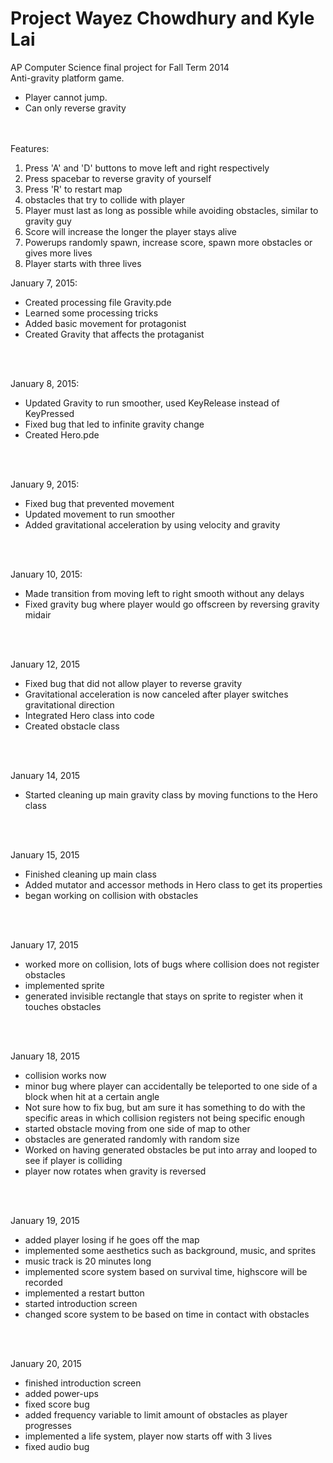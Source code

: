 Project Wayez Chowdhury and Kyle Lai
=======


AP Computer Science final project for Fall Term 2014<br>
Anti-gravity platform game. <bl>
<ul><li>
Player cannot jump.</li>
<li>Can only reverse gravity</li>
</ul><br><br>
Features:
<ol>
<li>Press 'A' and 'D' buttons to move left and right respectively</li>
<li>Press spacebar to reverse gravity of yourself</li>
<li>Press 'R' to restart map</li>
<li>obstacles that try to collide with player</li>
<li>Player must last as long as possible while avoiding obstacles, similar to gravity guy</li>
<li>Score will increase the longer the player stays alive</li>
<li>Powerups randomly spawn, increase score, spawn more obstacles or gives more lives</li>
<li>Player starts with three lives</li>
</ol>

January 7, 2015:<ul>
<li>Created processing file Gravity.pde</li>
<li>Learned some processing tricks</li>
<li>Added basic movement for protagonist</li>
<li>Created Gravity that affects the protaganist</li>
</ul><br><br>

January 8, 2015:<ul>
<li>Updated Gravity to run smoother, used KeyRelease instead of KeyPressed</li>
<li>Fixed bug that led to infinite gravity change</li>
<li>Created Hero.pde</li>
</ul><br><br>

January 9, 2015:<ul>
<li>Fixed bug that prevented movement</li>
<li>Updated movement to run smoother</li>
<li>Added gravitational acceleration by using velocity and gravity</li>
</ul><br><br>

January 10, 2015:<ul>
<li>Made transition from moving left to right smooth without any delays</li>
<li>Fixed gravity bug where player would go offscreen by reversing gravity midair</li>
</ul><br><br>

January 12, 2015<ul>
<li>Fixed bug that did not allow player to reverse gravity</li>
<li>Gravitational acceleration is now canceled after player switches gravitational direction</li>
<li>Integrated Hero class into code</li>
<li>Created obstacle class</li>
</ul><br><br>

January 14, 2015<ul>
<li>Started cleaning up main gravity class by moving functions to the Hero class</li>
</ul><br><br>

January 15, 2015<ul>
<li>Finished cleaning up main class</li>
<li>Added mutator and accessor methods in Hero class to get its properties</li>
<li>began working on collision with obstacles</li>
</ul><br><br>

January 17, 2015<ul>
<li>worked more on collision, lots of bugs where collision does not register obstacles</li>
<li>implemented sprite</li>
<li>generated invisible rectangle that stays on sprite to register when it touches obstacles</li>
</ul><br><br>

January 18, 2015<ul>
<li>collision works now</li>
<li>minor bug where player can accidentally be teleported to one side of a block when hit at a certain angle</li>
<li>Not sure how to fix bug, but am sure it has something to do with the specific areas in which collision registers not being specific enough</li>
<li>started obstacle moving from one side of map to other</li>
<li>obstacles are generated randomly with random size</li>
<li>Worked on having generated obstacles be put into array and looped to see if player is colliding</li>
<li>player now rotates when gravity is reversed</li>
</ul><br><br>

January 19, 2015<ul>
<li>added player losing if he goes off the map</li>
<li>implemented some aesthetics such as background, music, and sprites</li>
<li>music track is 20 minutes long</li>
<li>implemented score system based on survival time, highscore will be recorded</li>
<li>implemented a restart button</li>
<li>started introduction screen</li>
<li>changed score system to be based on time in contact with obstacles</li>
<improved on high score system to save on txt file</li>
</ul><br><br>

January 20, 2015<ul>
<li>finished introduction screen</li>
<li>added power-ups</li>
<li>fixed score bug</li>
<li>added frequency variable to limit amount of obstacles as player progresses</li>
<li>implemented a life system, player now starts off with 3 lives</li>
<li>fixed audio bug</li>
</ul><br><br>
